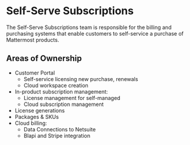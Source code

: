 # Self-Serve Subscriptions

The Self-Serve Subscriptions team is responsible for the billing and purchasing systems that enable customers to self-service a purchase of Mattermost products.

## Areas of Ownership

- Customer Portal
  - Self-service licensing new purchase, renewals
  - Cloud workspace creation
- In-product subscription management:
  - License management for self-managed
  - Cloud subscription management
- License generations
- Packages & SKUs
- Cloud billing:
  - Data Connections to Netsuite
  - Blapi and Stripe integration
